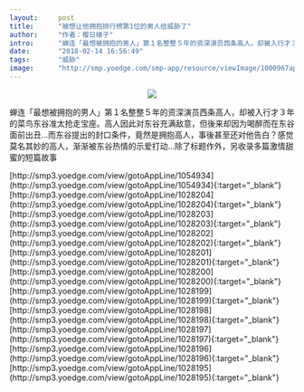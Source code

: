```yaml
---
layout:     post
title:      "被想让他拥抱排行榜第1位的男人给威胁了"
author:     "作者：樱日梯子"
intro:      "蝉连「最想被拥抱的男人」第１名整整５年的资深演员西条高人，却被入行才３年的菜鸟东谷准太抢走宝座。高人因此对东谷充满敌意，但後来却因为喝醉而在东谷面前出丑…而东谷提出的封口条件，竟然是拥抱高人，事後甚至还对他告白？感觉莫名其妙的高人，渐渐被东谷热情的示爱打动…除了标题作外，另收录多篇激情甜蜜的短篇故事"
date:       "2018-02-14 16:56:49"
tags:       "威胁"
image:      "http://smp.yoedge.com/smp-app/resource/viewImage/1000967appline.png"
---
```

<div style="text-align: center">
<p><img src="http://smp.yoedge.com/smp-app/resource/viewImage/1000967appline.png"/></p>
</div>
<p class="post-meta">
<span>蝉连「最想被拥抱的男人」第１名整整５年的资深演员西条高人，却被入行才３年的菜鸟东谷准太抢走宝座。高人因此对东谷充满敌意，但後来却因为喝醉而在东谷面前出丑…而东谷提出的封口条件，竟然是拥抱高人，事後甚至还对他告白？感觉莫名其妙的高人，渐渐被东谷热情的示爱打动…除了标题作外，另收录多篇激情甜蜜的短篇故事</span>
</p>
[http://smp3.yoedge.com/view/gotoAppLine/1054934](http://smp3.yoedge.com/view/gotoAppLine/1054934){:target="_blank"}
[http://smp3.yoedge.com/view/gotoAppLine/1028204](http://smp3.yoedge.com/view/gotoAppLine/1028204){:target="_blank"}
[http://smp3.yoedge.com/view/gotoAppLine/1028203](http://smp3.yoedge.com/view/gotoAppLine/1028203){:target="_blank"}
[http://smp3.yoedge.com/view/gotoAppLine/1028202](http://smp3.yoedge.com/view/gotoAppLine/1028202){:target="_blank"}
[http://smp3.yoedge.com/view/gotoAppLine/1028201](http://smp3.yoedge.com/view/gotoAppLine/1028201){:target="_blank"}
[http://smp3.yoedge.com/view/gotoAppLine/1028200](http://smp3.yoedge.com/view/gotoAppLine/1028200){:target="_blank"}
[http://smp3.yoedge.com/view/gotoAppLine/1028199](http://smp3.yoedge.com/view/gotoAppLine/1028199){:target="_blank"}
[http://smp3.yoedge.com/view/gotoAppLine/1028198](http://smp3.yoedge.com/view/gotoAppLine/1028198){:target="_blank"}
[http://smp3.yoedge.com/view/gotoAppLine/1028197](http://smp3.yoedge.com/view/gotoAppLine/1028197){:target="_blank"}
[http://smp3.yoedge.com/view/gotoAppLine/1028196](http://smp3.yoedge.com/view/gotoAppLine/1028196){:target="_blank"}
[http://smp3.yoedge.com/view/gotoAppLine/1028195](http://smp3.yoedge.com/view/gotoAppLine/1028195){:target="_blank"}


